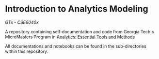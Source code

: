 # Introduction to Analytics Modeling
*GTx - CSE6040x*

A repository containing self-documentation and code from Georgia Tech's MicroMasters Program in [Analytics: Essential Tools and Methods](https://www.edx.org/micromasters/gtx-analytics-essential-tools-and-methods)

All documentations and notebooks can be found in the sub-directories within this repository.
